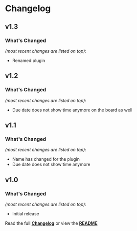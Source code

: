 # Changelog


## v1.3

### What's Changed

_(most recent changes are listed on top):_
- Renamed plugin


## v1.2

### What's Changed

_(most recent changes are listed on top):_
- Due date does not show time anymore on the board as well


## v1.1

### What's Changed

_(most recent changes are listed on top):_
- Name has changed for the plugin
- Due date does not show time anymore


## v1.0

### What's Changed

_(most recent changes are listed on top):_
- Initial release


Read the full [**Changelog**](../master/changelog.md "See changes") or view the [**README**](../master/README.md "View README")
